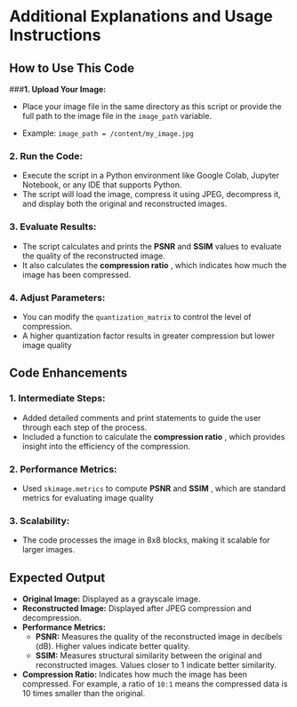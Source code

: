 # **Additional Explanations and Usage Instructions**

## **How to Use This Code**

###**1. Upload Your Image:**

* Place your image file in the same directory as this script or provide the full path to the image file in the `image_path` variable.

* Example: `image_path = /content/my_image.jpg`

### **2. Run the Code:**

* Execute the script in a Python environment like Google Colab, Jupyter Notebook, or any IDE that supports Python.
* The script will load the image, compress it using JPEG, decompress it, and display both the original and reconstructed images.

### **3. Evaluate Results:**

* The script calculates and prints the **PSNR** and **SSIM** values to evaluate the quality of the reconstructed image.
* It also calculates the **compression ratio** , which indicates how much the image has been compressed.

### **4. Adjust Parameters:**

* You can modify the `quantization_matrix` to control the level of compression.
* A higher quantization factor results in greater compression but lower image quality

## **Code Enhancements**

### **1. Intermediate Steps:**

* Added detailed comments and print statements to guide the user through each step of the process.
* Included a function to calculate the **compression ratio** , which provides insight into the efficiency of the compression.

### **2. Performance Metrics:**

* Used `skimage.metrics` to compute **PSNR** and **SSIM** , which are standard metrics for evaluating image quality

### **3. Scalability:**

* The code processes the image in 8x8 blocks, making it scalable for larger images.

## **Expected Output**

* **Original Image:** Displayed as a grayscale image.
* **Reconstructed Image:** Displayed after JPEG compression and decompression.
* **Performance Metrics:**
  * **PSNR:** Measures the quality of the reconstructed image in decibels (dB). Higher values indicate better quality.
  * **SSIM:** Measures structural similarity between the original and reconstructed images. Values closer to 1 indicate better similarity.
* **Compression Ratio:** Indicates how much the image has been compressed. For example, a ratio of `10:1` means the compressed data is 10 times smaller than the original.
